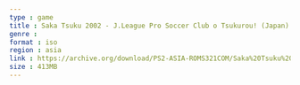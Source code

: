 ```yaml
---
type : game
title : Saka Tsuku 2002 - J.League Pro Soccer Club o Tsukurou! (Japan)
genre : 
format : iso
region : asia
link : https://archive.org/download/PS2-ASIA-ROMS321COM/Saka%20Tsuku%202002%20-%20J.League%20Pro%20Soccer%20Club%20o%20Tsukurou%21%20%28Japan%29.7z
size : 413MB
---
```

